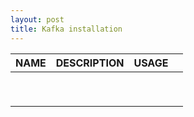 ```yaml
---
layout: post
title: Kafka installation
---
```


| NAME | DESCRIPTION | USAGE |      |
| :--: | ----------- | ----- | ---- |
|      |             |       |      |
|      |             |       |      |
|      |             |       |      |
|      |             |       |      |
|      |             |       |      |
|      |             |       |      |
|      |             |       |      |
|      |             |       |      |
|      |             |       |      |


